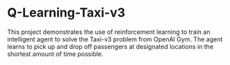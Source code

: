 # Q-Learning-Taxi-v3
This project demonstrates the use of reinforcement learning to train an intelligent agent to solve the Taxi-v3 problem from OpenAI Gym. The agent learns to pick up and drop off passengers at designated locations in the shortest amount of time possible.
